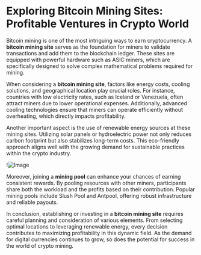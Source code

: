 # Exploring Bitcoin Mining Sites: Profitable Ventures in Crypto World

Bitcoin mining is one of the most intriguing ways to earn cryptocurrency. A **bitcoin mining site** serves as the foundation for miners to validate transactions and add them to the blockchain ledger. These sites are equipped with powerful hardware such as ASIC miners, which are specifically designed to solve complex mathematical problems required for mining.

When considering a **bitcoin mining site**, factors like energy costs, cooling solutions, and geographical location play crucial roles. For instance, countries with low electricity rates, such as Iceland or Venezuela, often attract miners due to lower operational expenses. Additionally, advanced cooling technologies ensure that miners can operate efficiently without overheating, which directly impacts profitability.

Another important aspect is the use of renewable energy sources at these mining sites. Utilizing solar panels or hydroelectric power not only reduces carbon footprint but also stabilizes long-term costs. This eco-friendly approach aligns well with the growing demand for sustainable practices within the crypto industry.

!![Image](https://github.com/user-attachments/assets/b6e7b7a2-655e-4d44-8baa-20c566a3cb65)

Moreover, joining a **mining pool** can enhance your chances of earning consistent rewards. By pooling resources with other miners, participants share both the workload and the profits based on their contribution. Popular mining pools include Slush Pool and Antpool, offering robust infrastructure and reliable payouts.

In conclusion, establishing or investing in a **bitcoin mining site** requires careful planning and consideration of various elements. From selecting optimal locations to leveraging renewable energy, every decision contributes to maximizing profitability in this dynamic field. As the demand for digital currencies continues to grow, so does the potential for success in the world of crypto mining.